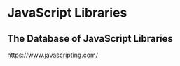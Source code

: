# JavaScript Libraries  





## The Database of JavaScript Libraries

https://www.javascripting.com/











